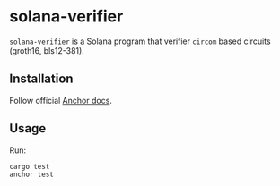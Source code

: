 # solana-verifier

`solana-verifier` is a Solana program that verifier `circom` based circuits (groth16, bls12-381).

## Installation

Follow official [Anchor docs](https://project-serum.github.io/anchor/getting-started/installation.html).

## Usage

Run:

```bash
cargo test
anchor test
```
